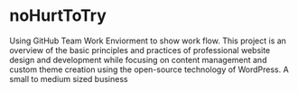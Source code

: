 # noHurtToTry


Using GitHub Team Work Enviorment to show work flow. This project is an overview of the basic principles and practices of professional website design and development while focusing on content management and custom theme creation using the open-source technology of WordPress. A small to medium sized business
